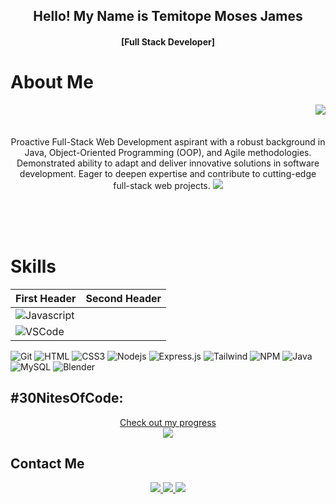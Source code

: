 <h2 align="center">
  Hello! My Name is Temitope Moses James  
</h2>
<h4 align="center">
  [Full Stack Developer]
</h4>

<!-- About Section -->

# About Me

<p align ="center">

<img align="right" src ="https://github.com/sametj/sametj/assets/102891262/74639570-5639-4dd1-b374-c6ca22c4fea9">

  <br>
  <br>
  <br>
  Proactive Full-Stack Web Development aspirant with a robust background in Java, Object-Oriented Programming (OOP), and Agile methodologies. Demonstrated ability to adapt and deliver innovative solutions in software development. Eager to deepen expertise and contribute to cutting-edge full-stack web projects.
<img src="![1704562985417](https://github.com/sametj/sametj/assets/102891262/f56aaec8-2dad-477c-8393-80b60be9d22d)"> 
</p>
  <br>
  <br>
  <br>

# Skills

| First Header                                                                                                                        | Second Header |
| ----------------------------------------------------------------------------------------------------------------------------------- | ------------- |
| ![Javascript](https://img.shields.io/badge/Javascript-F0DB4F?style=for-the-badge&labelColor=black&logo=javascript&logoColor=F0DB4F) |
| ![VSCode](https://img.shields.io/badge/Visual_Studio-0078d7?style=for-the-badge&logo=visual%20studio&logoColor=white)               |

![Git](https://img.shields.io/badge/Git-F05032?style=for-the-badge&logo=git&logoColor=white)
![HTML](https://img.shields.io/badge/HTML5-E34F26?style=for-the-badge&logo=html5&logoColor=white)
![CSS3](https://img.shields.io/badge/CSS3-1572B6?style=for-the-badge&logo=css3&logoColor=white)
![Nodejs](https://img.shields.io/badge/Nodejs-3C873A?style=for-the-badge&labelColor=black&logo=node.js&logoColor=3C873A)
![Express.js](https://img.shields.io/badge/Express.js-000000?style=for-the-badge&logo=express&logoColor=white)
![Tailwind](https://img.shields.io/badge/Tailwind_CSS-092749?style=for-the-badge&logo=tailwindcss&logoColor=06B6D4&labelColor=000000)
![NPM](https://img.shields.io/badge/NPM-%23CB3837.svg?style=for-the-badge&logo=npm&logoColor=white)
![Java](https://img.shields.io/badge/java-%23ED8B00.svg?style=for-the-badge&logo=openjdk&logoColor=white)
![MySQL](https://img.shields.io/badge/mysql-%2300f.svg?style=for-the-badge&logo=mysql&logoColor=white)
![Blender](https://img.shields.io/badge/blender-%23F5792A.svg?style=for-the-badge&logo=blender&logoColor=white)

## #30NitesOfCode:

<p align="center">
<a href="https://www.codedex.io/@Sametj/30-nites-of-code" alt="Check out my progress">
Check out my progress
<br>
<img src="https://www.codedex.io/api/petStatus?user=Sametj">
</a>
</p>

## Contact Me

<p align="center">

<a href="https://www.linkedin.com/in/temitope-james/">
  <img src = "https://img.shields.io/badge/LinkedIn-0077B5?style=for-the-badge&logo=linkedin&logoColor=white ">
</a>

<a href="https://temitope-moses-james-portfolio.netlify.app">
  <img src="https://img.shields.io/badge/Website-DC143C?style=for-the-badge&logo=medium&logoColor=white">
</a>

<a href="https://twitter.com/Same_TeeJay">
  <img src="https://img.shields.io/badge/X-%23000000.svg?style=for-the-badge&logo=X&logoColor=white">
</a>
</p>
